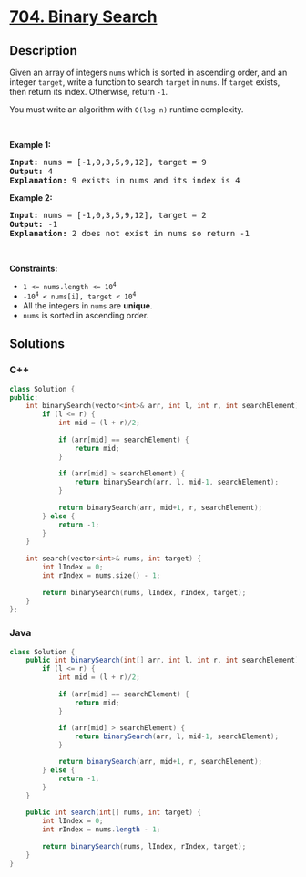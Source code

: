 # [704. Binary Search](https://leetcode.com/problems/binary-search)

## Description

<p>Given an array of integers <code>nums</code> which is sorted in ascending order, and an integer <code>target</code>, write a function to search <code>target</code> in <code>nums</code>. If <code>target</code> exists, then return its index. Otherwise, return <code>-1</code>.</p>

<p>You must write an algorithm with <code>O(log n)</code> runtime complexity.</p>

<p>&nbsp;</p>
<p><strong class="example">Example 1:</strong></p>

<pre>
<strong>Input:</strong> nums = [-1,0,3,5,9,12], target = 9
<strong>Output:</strong> 4
<strong>Explanation:</strong> 9 exists in nums and its index is 4
</pre>

<p><strong class="example">Example 2:</strong></p>

<pre>
<strong>Input:</strong> nums = [-1,0,3,5,9,12], target = 2
<strong>Output:</strong> -1
<strong>Explanation:</strong> 2 does not exist in nums so return -1
</pre>

<p>&nbsp;</p>
<p><strong>Constraints:</strong></p>

<ul>
	<li><code>1 &lt;= nums.length &lt;= 10<sup>4</sup></code></li>
	<li><code>-10<sup>4</sup> &lt; nums[i], target &lt; 10<sup>4</sup></code></li>
	<li>All the integers in <code>nums</code> are <strong>unique</strong>.</li>
	<li><code>nums</code> is sorted in ascending order.</li>
</ul>

## Solutions

<!-- tabs:start -->

### **C++**

```cpp
class Solution {
public:
    int binarySearch(vector<int>& arr, int l, int r, int searchElement) {
        if (l <= r) {
            int mid = (l + r)/2;
            
            if (arr[mid] == searchElement) {
                return mid;
            }
            
            if (arr[mid] > searchElement) {
                return binarySearch(arr, l, mid-1, searchElement);
            }
            
            return binarySearch(arr, mid+1, r, searchElement);
        } else {
            return -1;
        }
    }
    
    int search(vector<int>& nums, int target) {
        int lIndex = 0;
        int rIndex = nums.size() - 1;
        
        return binarySearch(nums, lIndex, rIndex, target);
    }
};
```

### **Java**

```java
class Solution {
    public int binarySearch(int[] arr, int l, int r, int searchElement) {
        if (l <= r) {
            int mid = (l + r)/2;
            
            if (arr[mid] == searchElement) {
                return mid;
            }
            
            if (arr[mid] > searchElement) {
                return binarySearch(arr, l, mid-1, searchElement);
            }

            return binarySearch(arr, mid+1, r, searchElement);
        } else {
            return -1;
        }
    }
    
    public int search(int[] nums, int target) {
        int lIndex = 0;
        int rIndex = nums.length - 1;
        
        return binarySearch(nums, lIndex, rIndex, target);
    }
}
```

<!-- tabs:end -->